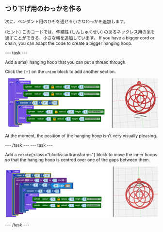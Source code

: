 ## つり下げ用のわっかを作る

次に、ペンダント用のひもを通せる小さなわっかを追加します。

(ヒント) このコードでは、伸縮性 (しんしゅくせい) のあるネックレス用の糸を通すことができる、小さな輪を追加しています。 If you have a bigger cord or chain, you can adapt the code to create a bigger hanging hoop.

--- task ---

Add a small hanging hoop that you can put a thread through.

Click the `[+]` on the `union` block to add another section.

![screenshot](images/pendant-hang.png)

At the moment, the position of the hanging hoop isn't very visually pleasing.

--- /task --- --- task ---

Add a `rotate`{:class="blockscadtransforms"} block to move the inner hoops so that the hanging hoop is centred over one of the gaps between them.

![screenshot](images/pendant-hang-rotate.png)

--- /task ---	


	
